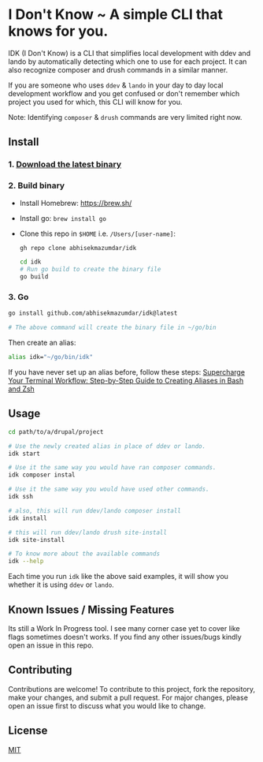 # I Don't Know ~ A simple CLI that knows for you.

IDK (I Don't Know) is a CLI that simplifies local development with ddev and lando by automatically detecting which one to use for each project. It can also recognize composer and drush commands in a similar manner.

If you are someone who uses `ddev` & `lando` in your day to day local development workflow and you get confused or don't remember which project you used for which, this CLI will know for you.

Note: Identifying `composer` & `drush` commands are very limited right now.

## Install

### 1. [Download the latest binary](https://github.com/abhisekmazumdar/idk/releases/latest)

### 2. Build binary

- Install Homebrew: https://brew.sh/

- Install go: `brew install go`

- Clone this repo in `$HOME` i.e. `/Users/[user-name]`:

    ```bash
    gh repo clone abhisekmazumdar/idk

    cd idk
    # Run go build to create the binary file
    go build
    ```

### 3. Go
```bash
go install github.com/abhisekmazumdar/idk@latest

# The above command will create the binary file in ~/go/bin
```

Then create an alias:

```bash
alias idk="~/go/bin/idk"

```

If you have never set up an alias before, follow these steps: [Supercharge Your Terminal Workflow: Step-by-Step Guide to Creating Aliases in Bash and Zsh](https://www.notion.so/abhisekmazumdar/Supercharge-Your-Terminal-Workflow-Step-by-Step-Guide-to-Creating-Aliases-in-Bash-and-Zsh-23b0f7db876e4ceda4f14ae6f2d616b3?pvs=4)

## Usage

```bash
cd path/to/a/drupal/project

# Use the newly created alias in place of ddev or lando.
idk start

# Use it the same way you would have ran composer commands.
idk composer instal

# Use it the same way you would have used other commands.
idk ssh

# also, this will run ddev/lando composer install
idk install

# this will run ddev/lando drush site-install
idk site-install

# To know more about the available commands
idk --help

```

Each time you run `idk` like the above said examples, it will show you whether it is using `ddev` or `lando`.

## Known Issues / Missing Features

Its still a Work In Progress tool. I see many corner case yet to cover like flags sometimes doesn't works. If you find any other issues/bugs kindly open an issue in this repo.

## Contributing

Contributions are welcome! To contribute to this project, fork the repository, make your changes, and submit a pull request. For major changes, please open an issue first to discuss what you would like to change.

## License

[MIT](https://choosealicense.com/licenses/mit/)